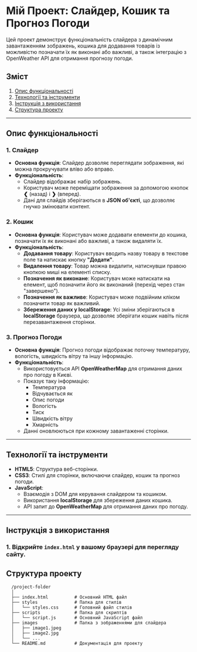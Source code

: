 # Мій Проект: Слайдер, Кошик та Прогноз Погоди

Цей проект демонструє функціональність слайдера з динамічним завантаженням зображень, кошика для додавання товарів із можливістю позначати їх як виконані або важливі, а також інтеграцію з OpenWeather API для отримання прогнозу погоди.

## Зміст

1. [Опис функціональності](#опис-функціональності)
2. [Технології та інструменти](#технології-та-інструменти)
3. [Інструкція з використання](#інструкція-з-використання)
4. [Структура проекту](#структура-проекту)

---

## Опис функціональності

### 1. Слайдер

- **Основна функція**: Слайдер дозволяє переглядати зображення, які можна прокручувати вліво або вправо.
- **Функціональність**:
  - Слайдер відображає набір зображень.
  - Користувач може переміщати зображення за допомогою кнопок **❮** (назад) і **❯** (вперед).
  - Дані для слайдів зберігаються в **JSON об'єкті**, що дозволяє гнучко змінювати контент.
  
### 2. Кошик

- **Основна функція**: Користувач може додавати елементи до кошика, позначати їх як виконані або важливі, а також видаляти їх.
- **Функціональність**:
  - **Додавання товару**: Користувач вводить назву товару в текстове поле та натискає кнопку **"Додати"**.
  - **Видалення товару**: Товар можна видалити, натиснувши правою кнопкою миші на елементі списку.
  - **Позначення як виконане**: Користувач може натискати на елемент, щоб позначити його як виконаний (перехід через стан "завершено").
  - **Позначення як важливе**: Користувач може подвійним кліком позначити товар як важливий.
  - **Збереження даних у localStorage**: Усі зміни зберігаються в **localStorage** браузера, що дозволяє зберігати кошик навіть після перезавантаження сторінки.
  
### 3. Прогноз Погоди

- **Основна функція**: Прогноз погоди відображає поточну температуру, вологість, швидкість вітру та іншу інформацію.
- **Функціональність**:
  - Використовується API **OpenWeatherMap** для отримання даних про погоду в Києві.
  - Показує таку інформацію:
    - Температура
    - Відчувається як
    - Опис погоди
    - Вологість
    - Тиск
    - Швидкість вітру
    - Хмарність
  - Данні оновлюються при кожному завантаженні сторінки.

---

## Технології та інструменти

- **HTML5**: Структура веб-сторінки.
- **CSS3**: Стилі для сторінки, включаючи слайдер, кошик та прогноз погоди.
- **JavaScript**:
  - Взаємодія з DOM для керування слайдером та кошиком.
  - Використання **localStorage** для збереження даних кошика.
  - API запит до **OpenWeatherMap** для отримання даних про погоду.

---

## Інструкція з використання

### 1. Відкрийте `index.html` у вашому браузері для перегляду сайту.

## Структура проекту
      /project-folder
      │
      ├── index.html          # Основний HTML файл
      ├── styles              # Папка для стилів
      │   └── styles.css      # Головний файл стилів
      ├── scripts             # Папка для скриптів
      │   └── script.js       # Основний JavaScript файл
      ├── images              # Папка з зображеннями для слайдера
      │   ├── image1.jpeg
      │   ├── image2.jpg
      │   └── ...             
      └── README.md           # Документація для проекту



